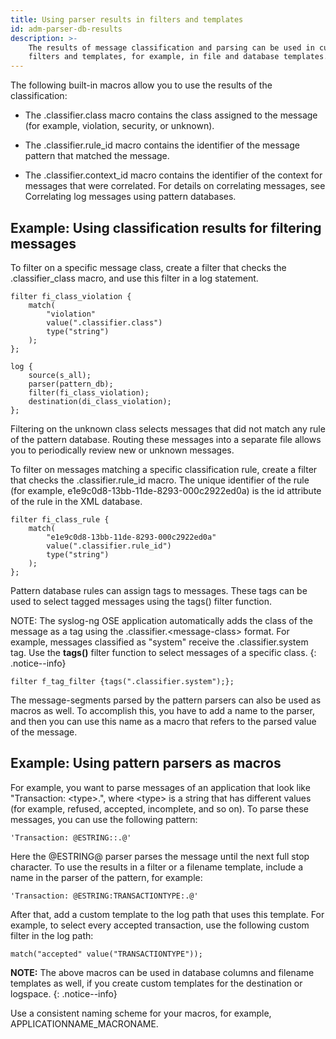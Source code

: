 ```yaml
---
title: Using parser results in filters and templates
id: adm-parser-db-results
description: >-
    The results of message classification and parsing can be used in custom
    filters and templates, for example, in file and database templates. 
---
```


The following built-in macros allow you to use the results of the
classification:

- The .classifier.class macro contains the class assigned to the
    message (for example, violation, security, or unknown).

- The .classifier.rule\_id macro contains the identifier of the
    message pattern that matched the message.

- The .classifier.context\_id macro contains the identifier of the
    context for messages that were correlated. For details on
    correlating messages, see
    Correlating log messages using pattern databases.

## Example: Using classification results for filtering messages

To filter on a specific message class, create a filter that checks the
.classifier\_class macro, and use this filter in a log statement.

```config
filter fi_class_violation {
    match(
        "violation"
        value(".classifier.class")
        type("string")
    );
};

log {
    source(s_all);
    parser(pattern_db);
    filter(fi_class_violation);
    destination(di_class_violation);
};
```

Filtering on the unknown class selects messages that did not match any
rule of the pattern database. Routing these messages into a separate
file allows you to periodically review new or unknown messages.

To filter on messages matching a specific classification rule, create a
filter that checks the .classifier.rule\_id macro. The unique identifier
of the rule (for example, e1e9c0d8-13bb-11de-8293-000c2922ed0a) is the
id attribute of the rule in the XML database.

```config
filter fi_class_rule {
    match(
        "e1e9c0d8-13bb-11de-8293-000c2922ed0a"
        value(".classifier.rule_id")
        type("string")
    );
};
```

Pattern database rules can assign tags to messages. These tags can be
used to select tagged messages using the tags() filter function.

NOTE: The syslog-ng OSE application automatically adds the class of the
message as a tag using the .classifier.\<message-class\> format. For
example, messages classified as \"system\" receive the
.classifier.system tag. Use the **tags()** filter function to select
messages of a specific class.
{: .notice--info}

```config
filter f_tag_filter {tags(".classifier.system");};
```

The message-segments parsed by the pattern parsers can also be used as
macros as well. To accomplish this, you have to add a name to the
parser, and then you can use this name as a macro that refers to the
parsed value of the message.

## Example: Using pattern parsers as macros

For example, you want to parse messages of an application that look like
\"Transaction: \<type\>.\", where \<type\> is a string that has
different values (for example, refused, accepted, incomplete, and so
on). To parse these messages, you can use the following pattern:

```config
'Transaction: @ESTRING::.@'
```

Here the @ESTRING@ parser parses the message until the next full stop
character. To use the results in a filter or a filename template,
include a name in the parser of the pattern, for example:

```config
'Transaction: @ESTRING:TRANSACTIONTYPE:.@'
```

After that, add a custom template to the log path that uses this
template. For example, to select every accepted transaction, use the
following custom filter in the log path:

```config
match("accepted" value("TRANSACTIONTYPE"));
```

**NOTE:** The above macros can be used in database columns and filename
templates as well, if you create custom templates for the destination or
logspace.
{: .notice--info}

Use a consistent naming scheme for your macros, for example,
APPLICATIONNAME\_MACRONAME.
